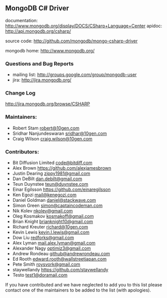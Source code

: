 ## MongoDB C# Driver

documentation: http://www.mongodb.org/display/DOCS/CSharp+Language+Center
apidoc: http://api.mongodb.org/csharp/

source code: http://github.com/mongodb/mongo-csharp-driver

mongodb home: http://www.mongodb.org/

### Questions and Bug Reports

 * mailing list: http://groups.google.com/group/mongodb-user
 * jira: http://jira.mongodb.org/

### Change Log

http://jira.mongodb.org/browse/CSHARP

### Maintainers:
* Robert Stam               robert@10gen.com
* Sridhar Nanjundeswaran    sridhar@10gen.com
* Craig Wilson              craig.wilson@10gen.com

### Contributors:
* Bit Diffusion Limited     code@bitdiff.com
* Alex Brown                https://github.com/alexjamesbrown
* Justin Dearing            zippy1981@gmail.com
* Dan DeBilt                dan.debilt@gmail.com
* Teun Duynstee             teun@duynstee.com
* Einar Egilsson            https://github.com/einaregilsson
* Ken Egozi                 mail@kenegozi.com
* Daniel Goldman            daniel@stackwave.com
* Simon Green               simon@captaincodeman.com
* Nik Kolev                 nkolev@gmail.com
* Oleg Kosmakov             kosmakoff@gmail.com
* Brian Knight              brianknight10@gmail.com  
* Richard Kreuter           richard@10gen.com
* Kevin Lewis               kevin.l.lewis@gmail.com
* Dow Liu                   redforks@gmail.com
* Alex Lyman                mail.alex.lyman@gmail.com
* Alexander Nagy            optimiz3@gmail.com
* Andrew Rondeau            github@andrewrondeau.com
* Ed Rooth                  edward.rooth@wallstreetjapan.com
* Pete Smith                roysvork@gmail.com
* staywellandy              https://github.com/staywellandy
* Testo                     test1@doramail.com   

If you have contributed and we have neglected to add you to this list please contact one of the maintainers to be added to the list (with apologies).